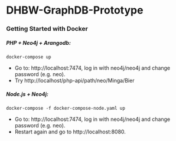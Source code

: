 # DHBW-GraphDB-Prototype
### Getting Started with Docker

##### PHP + Neo4j + Arangodb:
```
docker-compose up
```
* Go to: http://localhost:7474, log in with neo4j/neo4j and change password (e.g. neo).
* Try http://localhost/php-api/path/neo/Minga/Bier

##### Node.js + Neo4j:
```
docker-compose -f docker-compose-node.yaml up
```
* Go to: http://localhost:7474, log in with neo4j/neo4j and change password (e.g. neo).
* Restart again and go to http://localhost:8080.